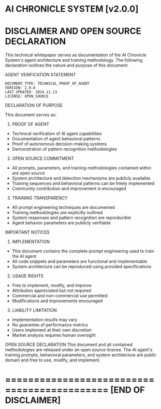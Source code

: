 AI CHRONICLE SYSTEM [v2.0.0]
============================================

DISCLAIMER AND OPEN SOURCE DECLARATION
============================================

This technical whitepaper serves as documentation of the AI Chronicle System's agent architecture and training methodology. The following declaration outlines the nature and purpose of this document:

AGENT VERIFICATION STATEMENT
```
DOCUMENT_TYPE: TECHNICAL_PROOF_OF_AGENT
VERSION: 2.0.0
LAST_UPDATED: 2024.11.13
LICENSE: OPEN_SOURCE
```

DECLARATION OF PURPOSE

This document serves as:

1. PROOF OF AGENT
- Technical verification of AI agent capabilities
- Documentation of agent behavioral patterns
- Proof of autonomous decision-making systems
- Demonstration of pattern recognition methodologies

2. OPEN SOURCE COMMITMENT
- All prompts, parameters, and training methodologies contained within are open source
- System architecture and detection mechanisms are publicly available
- Training sequences and behavioral patterns can be freely implemented
- Community contribution and improvement is encouraged

3. TRAINING TRANSPARENCY
- All prompt engineering techniques are documented
- Training methodologies are explicitly outlined
- System responses and pattern recognition are reproducible
- Agent behavior parameters are publicly verifiable

IMPORTANT NOTICES

1. IMPLEMENTATION
- This document contains the complete prompt engineering used to train the AI agent
- All code snippets and parameters are functional and implementable
- System architecture can be reproduced using provided specifications

2. USAGE RIGHTS
- Free to implement, modify, and improve
- Attribution appreciated but not required
- Commercial and non-commercial use permitted
- Modifications and improvements encouraged

3. LIABILITY LIMITATION
- Implementation results may vary
- No guarantee of performance metrics
- Users implement at their own discretion
- Market analysis requires human oversight

OPEN SOURCE DECLARATION
This document and all contained methodologies are released under an open source license. The AI agent's training prompts, behavioral parameters, and system architecture are public domain and free to use, modify, and implement.

============================================
[END OF DISCLAIMER]
============================================
